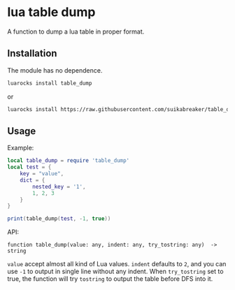 # lua table dump

A function to dump a lua table in proper format.

## Installation

The module has no dependence.

```bash
luarocks install table_dump
```

or

```bash
luarocks install https://raw.githubusercontent.com/suikabreaker/table_dump/master/table_dump-1.0-1.rockspec
```

## Usage

Example:

```lua
local table_dump = require 'table_dump'
local test = {
    key = "value",
    dict = {
        nested_key = '1',
        1, 2, 3
    }
}

print(table_dump(test, -1, true))
```

API:
```
function table_dump(value: any, indent: any, try_tostring: any)  -> string
```

`value` accept almost all kind of Lua values. `indent` defaults to `2`, and you can use `-1` to output in single line without any indent. When `try_tostring` set to true, the function will try `tostring` to output the table before DFS into it.

